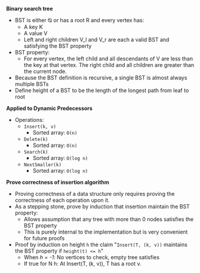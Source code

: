 **Binary search tree**

- BST is either ⦰ or has a root R and every vertex has:
  - A key K
  - A value V
  - Left and right children V_l and V_r are each a valid BST and satisfying the BST property
- BST property:
  - For every vertex, the left child and all descendants of V are less than the key at that vertex. The right child and all children are greater than the current node.
- Because the BST definition is recursive, a single BST is almost always multiple BSTs
- Define height of a BST to be the length of the longest path from leaf to root

**Applied to Dynamic Predecessors**

- Operations:
  - `Insert(k, v)`
    - Sorted array: `O(n)`
  - `Delete(k)`
    - Sorted array: `O(n)`
  - `Search(k)`
    - Sorted array: `O(log n)`
  - `NextSmaller(k)`
    - Sorted array: `O(log n)`

**Prove correctness of insertion algorithm**

- Proving correctness of a data structure only requires proving the correctness of each operation upon it.
- As a stepping stone, prove by induction that insertion maintain the BST property:
  - Allows assumption that any tree with more than 0 nodes satisfies the BST property
  - This is purely internal to the implementation but is very convenient for future proofs
- Proof by induction on height `h` the claim "`Insert(T, (k, v))` maintains the BST property if `height(t) <= h`"
  - When _h = -1_: No vertices to check, empty tree satisfies
  - If true for N h: At Insert(T, (k, v)), T has a root v.
